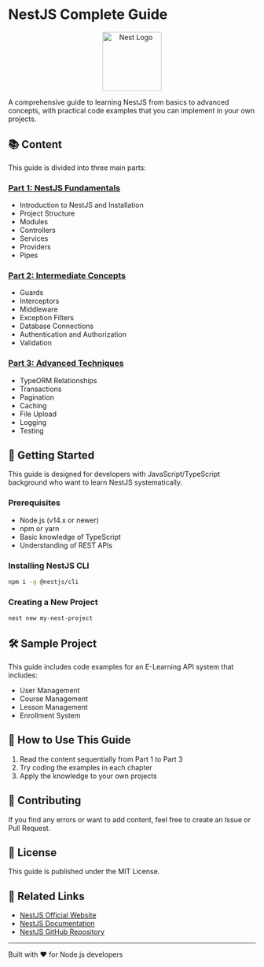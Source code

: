 # NestJS Complete Guide

<p align="center">
  <img src="https://nestjs.com/img/logo-small.svg" width="120" alt="Nest Logo" />
</p>

A comprehensive guide to learning NestJS from basics to advanced concepts, with practical code examples that you can implement in your own projects.

## 📚 Content

This guide is divided into three main parts:

### [Part 1: NestJS Fundamentals](./nestjs-guide-part1.md)
- Introduction to NestJS and Installation
- Project Structure
- Modules
- Controllers
- Services
- Providers
- Pipes

### [Part 2: Intermediate Concepts](./nestjs-guide-part2.md)
- Guards
- Interceptors
- Middleware
- Exception Filters
- Database Connections
- Authentication and Authorization
- Validation

### [Part 3: Advanced Techniques](./nestjs-guide-part3.md)
- TypeORM Relationships
- Transactions
- Pagination
- Caching
- File Upload
- Logging
- Testing

## 🚀 Getting Started

This guide is designed for developers with JavaScript/TypeScript background who want to learn NestJS systematically.

### Prerequisites
- Node.js (v14.x or newer)
- npm or yarn
- Basic knowledge of TypeScript
- Understanding of REST APIs

### Installing NestJS CLI
```bash
npm i -g @nestjs/cli
```

### Creating a New Project
```bash
nest new my-nest-project
```

## 🛠️ Sample Project

This guide includes code examples for an E-Learning API system that includes:
- User Management
- Course Management
- Lesson Management
- Enrollment System

## 📖 How to Use This Guide

1. Read the content sequentially from Part 1 to Part 3
2. Try coding the examples in each chapter
3. Apply the knowledge to your own projects

## 🤝 Contributing

If you find any errors or want to add content, feel free to create an Issue or Pull Request.

## 📝 License

This guide is published under the MIT License.

## 🔗 Related Links

- [NestJS Official Website](https://nestjs.com/)
- [NestJS Documentation](https://docs.nestjs.com/)
- [NestJS GitHub Repository](https://github.com/nestjs/nest)

---

Built with ❤️ for Node.js developers
